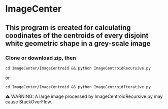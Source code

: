 # ImageCenter

## This program is created for calculating coodinates of the centroids of every disjoint white geometric shape in a grey-scale image

### Clone or download zip, then

```shell
cd ImageCenter/ImageCentroid && python ImageCentroidRecursive.py
```

or

```shell
cd ImageCenter/ImageCentroid && python ImageCentroidIterative.py
```

:warning: WARNING: A large image processed by ImageCentroidRecursive.py may cause StackOverFlow.
